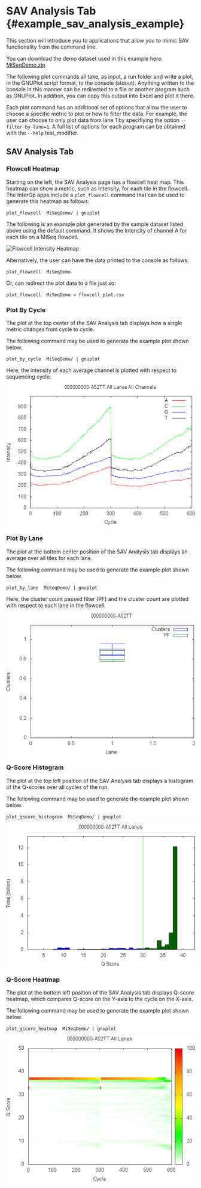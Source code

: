 SAV Analysis Tab {#example_sav_analysis_example}
================================================

This section will introduce you to applications that allow you to mimic
SAV functionality from the command line.

You can download the demo dataset used in this example here: [MiSeqDemo.zip]

[MiSeqDemo.zip]: https://github.com/Illumina/interop/releases/download/v1.0.6/MiSeqDemo.zip

The following plot commands all take, as input, a run folder and write
a plot, in the GNUPlot script format, to the console (stdout). Anything
written to the console in this manner can be redirected to a file or
another program such as GNUPlot. In addition, you can copy this output
into Excel and plot it there.

Each plot command has an additional set of options that allow the user
to choose a specific metric to plot or how to filter the data. For
example, the user can choose to only plot data from lane 1 by specifiying
the option `--filter-by-lane=1`.  A full list of options for each program
can be obtained with the `--help` test_modifier.

## SAV Analysis Tab

### Flowcell Heatmap

Starting on the left, the SAV Analysis page has a flowcell heat map. This
heatmap can show a metric, such as Intensity, for each tile in the
flowcell. The InterOp apps include a `plot_flowcell` command that can be
used to generate this heatmap as follows:

~~~~~~~~~~~~~~~{.sh}
plot_flowcell  MiSeqDemo/ | gnuplot
~~~~~~~~~~~~~~~

The following is an example plot generated by the sample dataset listed
above using the default command. It shows the Intensity of channel A for 
each tile on a MiSeq flowcell.

![Flowcell Intensity Heatmap]

[Flowcell Intensity Heatmap]: images/MiSeqDemo_flowcell-Intensity.png

Alternatively, the user can have the data printed to the console as
follows:

~~~~~~~~~~~~~~~{.sh}
plot_flowcell  MiSeqDemo
~~~~~~~~~~~~~~~

Or, can redirect the plot data to a file just so:

~~~~~~~~~~~~~~~{.sh}
plot_flowcell  MiSeqDemo > flowcell_plot.csv
~~~~~~~~~~~~~~~

### Plot By Cycle

The plot at the top center of the SAV Analysis tab displays how a single
metric changes from cycle to cycle.

The following command may be used to  generate the example plot shown 
below.

~~~~~~~~~~~~~~~{.sh}
plot_by_cycle  MiSeqDemo/ | gnuplot
~~~~~~~~~~~~~~~

Here, the intensity of each average channel is plotted with respect to 
sequencing cycle.

![Intensity By Cycle]

[Intensity By Cycle]: MiSeqDemo_Intensity-by-cycle_Intensity.png

### Plot By Lane

The plot at the bottom center position of the SAV Analysis tab displays
an average over all tiles for each lane.

The following command may be used to  generate the example plot shown 
below.

~~~~~~~~~~~~~~~{.sh}
plot_by_lane  MiSeqDemo/ | gnuplot
~~~~~~~~~~~~~~~

Here, the cluster count passed filter (PF) and the cluster count are 
plotted with respect to each lane in the flowcell.

![Cluster Count By Cycle]

[Cluster Count By Cycle]: MiSeqDemo_ClusterCount-by-lane.png

### Q-Score Histogram

The plot at the top left position of the SAV Analysis tab displays
a histogram of the Q-scores over all cycles of the run.

The following command may be used to  generate the example plot shown 
below.

~~~~~~~~~~~~~~~{.sh}
plot_qscore_histogram  MiSeqDemo/ | gnuplot
~~~~~~~~~~~~~~~

![Q-score Histogram]

[Q-score Histogram]: MiSeqDemo_q-histogram.png

### Q-Score Heatmap

The plot at the bottom left position of the SAV Analysis tab displays
Q-score heatmap, which compares Q-score on the Y-axis to the cycle on
the X-axis.

The following command may be used to  generate the example plot shown 
below.

~~~~~~~~~~~~~~~{.sh}
plot_qscore_heatmap  MiSeqDemo/ | gnuplot
~~~~~~~~~~~~~~~

![Q-score Heatmap]

[Q-score Heatmap]: MiSeqDemo_q-heat-map.png
